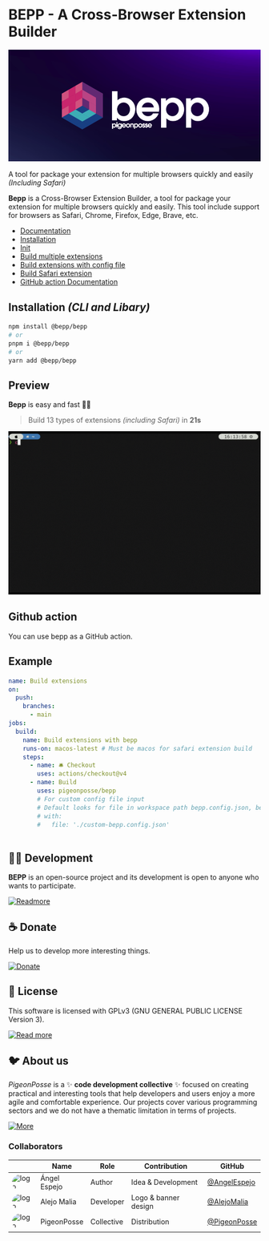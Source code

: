 # BEPP - A Cross-Browser Extension Builder

![banner](docs/public/banner.png)

A tool for package your extension for multiple browsers quickly and easily _(Including Safari)_

**Bepp** is a Cross-Browser Extension Builder, a tool for package your extension for multiple browsers quickly and easily.
This tool include support for browsers as Safari, Chrome, Firefox, Edge, Brave, etc.

- [Documentation](https://bepp.pigeonposse.com)
- [Installation](https://bepp.pigeonposse.com/guide/getting-started#installation)
- [Init](https://bepp.pigeonposse.com/guide/init)
- [Build multiple extensions](https://bepp.pigeonposse.com/guide/build)
- [Build extensions with config file](https://bepp.pigeonposse.com/guide/build/config-file)
- [Build Safari extension](https://bepp.pigeonposse.com/guide/build/safari)
- [GitHub action Documentation](https://bepp.pigeonposse.com/guide/gh-action)

## Installation _(CLI and Libary)_

```bash
npm install @bepp/bepp 
# or
pnpm i @bepp/bepp
# or
yarn add @bepp/bepp 
```

## Preview

**Bepp** is easy and fast 🚀🌈
> Build 13 types of extensions _(including Safari)_ in **21s**

![demo](docs/public/demo.gif)

## Github action

You can use bepp as a GitHub action.

## Example

```yaml
name: Build extensions
on:
  push:
    branches:
      - main
jobs:
  build:
    name: Build extensions with bepp
    runs-on: macos-latest # Must be macos for safari extension build
    steps:
      - name: 🛎 Checkout
        uses: actions/checkout@v4
      - name: Build
        uses: pigeonposse/bepp
        # For custom config file input
        # Default looks for file in workspace path bepp.config.json, bepp.config.yaml, bepp.config.toml
        # with:
        #   file: './custom-bepp.config.json'
  
```

## 👨‍💻 Development

**BEPP** is an open-source project and its development is open to anyone who wants to participate.

[![Readmore](https://img.shields.io/badge/Read%20more-grey?style=flat-square)](https://bepp.pigeonposse.com/dev-getting-started)

## ☕ Donate

Help us to develop more interesting things.

[![Donate](https://img.shields.io/badge/Donate-grey?style=flat-square)](https://pigeonposse.com/?popup=donate)

## 📜 License

This software is licensed with GPLv3 (GNU GENERAL PUBLIC LICENSE Version 3).

[![Read more](https://img.shields.io/badge/Read-more-grey?style=flat-square)](https://github.com/pigeonposse/bepp/blob/main/LICENSE)

## 🐦 About us

*PigeonPosse* is a ✨ **code development collective** ✨ focused on creating practical and interesting tools that help developers and users enjoy a more agile and comfortable experience. Our projects cover various programming sectors and we do not have a thematic limitation in terms of projects.

[![More](https://img.shields.io/badge/Read-more-grey?style=flat-square)](https://github.com/PigeonPosse/PigeonPosse)

### Collaborators

|                                                                                    | Name         | Role         | Contribution | GitHub                                         |
| ---------------------------------------------------------------------------------- | ------------ | ------------ | ------------ | ---------------------------------------------- |
| <img src="https://github.com/AngelEspejo.png?size=72" style="border-radius:100%" alt="logo"/> | Ángel Espejo | Author       | Idea & Development | [@AngelEspejo](https://github.com/AngelEspejo) |
| <img src="https://github.com/AlejoMalia.png?size=72" style="border-radius:100%" alt="logo"/> | Alejo Malia  | Developer       | Logo & banner design | [@AlejoMalia](https://github.com/AlejoMalia) |
| <img src="https://github.com/PigeonPosse.png?size=72" style="border-radius:100%" alt="logo"/> | PigeonPosse  | Collective   | Distribution | [@PigeonPosse](https://github.com/PigeonPosse) |

<br>
